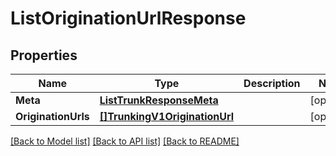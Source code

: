 # ListOriginationUrlResponse

## Properties

Name | Type | Description | Notes
------------ | ------------- | ------------- | -------------
**Meta** | [**ListTrunkResponseMeta**](ListTrunkResponseMeta.md) |  |[optional] 
**OriginationUrls** | [**[]TrunkingV1OriginationUrl**](TrunkingV1OriginationUrl.md) |  |[optional] 

[[Back to Model list]](../README.md#documentation-for-models) [[Back to API list]](../README.md#documentation-for-api-endpoints) [[Back to README]](../README.md)


